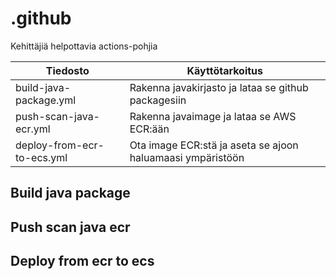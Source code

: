 # .github
Kehittäjiä helpottavia actions-pohjia

| Tiedosto      | Käyttötarkoitus |
| ----------- | ----------- |
| build-java-package.yml      | Rakenna javakirjasto ja lataa se github packagesiin |
| push-scan-java-ecr.yml   | Rakenna javaimage ja lataa se AWS ECR:ään |
| deploy-from-ecr-to-ecs.yml   | Ota image ECR:stä ja aseta se ajoon haluamaasi ympäristöön |

## Build java package

## Push scan java ecr

## Deploy from ecr to ecs